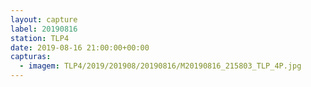 ```yaml
---
layout: capture
label: 20190816
station: TLP4
date: 2019-08-16 21:00:00+00:00
capturas:
  - imagem: TLP4/2019/201908/20190816/M20190816_215803_TLP_4P.jpg
---
```

